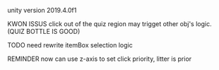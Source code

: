 unity version 2019.4.0f1

KWON ISSUS
click out of the quiz region may trigget other obj's logic. (QUIZ BOTTLE IS GOOD)


TODO
need rewrite itemBox selection logic


REMINDER
now can use z-axis to set click priority, litter is prior